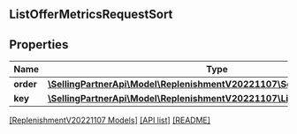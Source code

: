 ## ListOfferMetricsRequestSort

## Properties

Name | Type | Description | Notes
------------ | ------------- | ------------- | -------------
**order** | [**\SellingPartnerApi\Model\ReplenishmentV20221107\SortOrder**](SortOrder.md) |  |
**key** | [**\SellingPartnerApi\Model\ReplenishmentV20221107\ListOfferMetricsSortKey**](ListOfferMetricsSortKey.md) |  |

[[ReplenishmentV20221107 Models]](../) [[API list]](../../Api) [[README]](../../../README.md)
